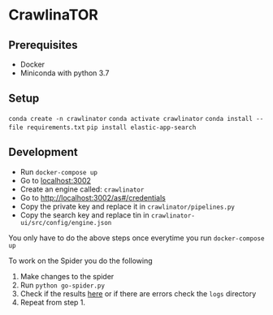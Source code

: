 # CrawlinaTOR

## Prerequisites

- Docker
- Miniconda with python 3.7

## Setup

```conda create -n crawlinator```
```conda activate crawlinator```
```conda install --file requirements.txt```
```pip install elastic-app-search```

## Development

- Run ```docker-compose up```
- Go to [localhost:3002](http://localhost:3002)
- Create an engine called: `crawlinator`
- Go to [http://localhost:3002/as#/credentials](http://localhost:3002/as#/credentials)
- Copy the private key and replace it in `crawlinator/pipelines.py`
- Copy the search key and replace tin in `crawlinator-ui/src/config/engine.json`

You only have to do the above steps once everytime you run `docker-compose up`

To work on the Spider you do the following

1. Make changes to the spider
2. Run ```python go-spider.py```
3. Check if the results [here](http://localhost:3002/as#/engines/crawlinator/documents) or if there are errors check the `logs` directory
4. Repeat from step 1.
